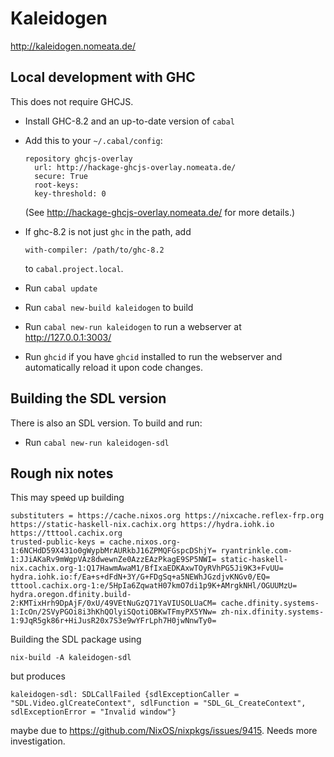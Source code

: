 Kaleidogen
==========

http://kaleidogen.nomeata.de/


Local development with GHC
--------------------------

This does not require GHCJS.

* Install GHC-8.2 and an up-to-date version of `cabal`
* Add this to your `~/.cabal/config`:

  ```
  repository ghcjs-overlay
    url: http://hackage-ghcjs-overlay.nomeata.de/
    secure: True
    root-keys:
    key-threshold: 0
  ```
  (See http://hackage-ghcjs-overlay.nomeata.de/ for more details.)
* If ghc-8.2 is not just `ghc` in the path, add
  ```
  with-compiler: /path/to/ghc-8.2
  ```
  to `cabal.project.local`.
* Run `cabal update`
* Run `cabal new-build kaleidogen` to build
* Run `cabal new-run kaleidogen` to run a webserver at http://127.0.0.1:3003/
* Run `ghcid` if you have `ghcid` installed to run the webserver and
  automatically reload it upon code changes.

Building the SDL version
------------------------

There is also an SDL version. To build and run:

* Run `cabal new-run kaleidogen-sdl`

Rough nix notes
----------------

This may speed up building


    substituters = https://cache.nixos.org https://nixcache.reflex-frp.org https://static-haskell-nix.cachix.org https://hydra.iohk.io https://tttool.cachix.org
    trusted-public-keys = cache.nixos.org-1:6NCHdD59X431o0gWypbMrAURkbJ16ZPMQFGspcDShjY= ryantrinkle.com-1:JJiAKaRv9mWgpVAz8dwewnZe0AzzEAzPkagE9SP5NWI= static-haskell-nix.cachix.org-1:Q17HawmAwaM1/BfIxaEDKAxwTOyRVhPG5Ji9K3+FvUU= hydra.iohk.io:f/Ea+s+dFdN+3Y/G+FDgSq+a5NEWhJGzdjvKNGv0/EQ= tttool.cachix.org-1:e/5HpIa6ZqwatH07kmO7di1p9K+AMrgkNHl/OGUUMzU= hydra.oregon.dfinity.build-2:KMTixHrh9DpAjF/0xU/49VEtNuGzQ71YaVIUSOLUaCM= cache.dfinity.systems-1:IcOn/2SVyPGOi8i3hKhQOlyiSQotiOBKwTFmyPX5YNw= zh-nix.dfinity.systems-1:9JqR5gk86r+HiJusR20x7S3e9wYFrLph7H0jwNnwTy0=


Building the SDL package using

    nix-build -A kaleidogen-sdl

but produces

    kaleidogen-sdl: SDLCallFailed {sdlExceptionCaller = "SDL.Video.glCreateContext", sdlFunction = "SDL_GL_CreateContext", sdlExceptionError = "Invalid window"}

maybe due to https://github.com/NixOS/nixpkgs/issues/9415. Needs more investigation.

